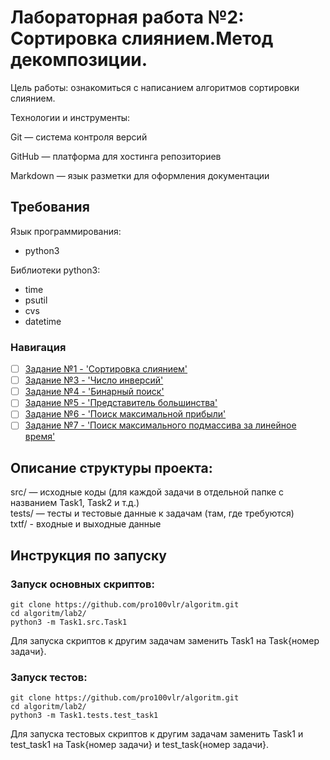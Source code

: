 # Лабораторная работа №2: Сортировка слиянием.Метод декомпозиции. 

Цель работы: ознакомиться с написанием алгоритмов сортировки слиянием.   

Технологии и инструменты:

Git — система контроля версий

GitHub — платформа для хостинга репозиториев

Markdown — язык разметки для оформления документации

## Требования      

Язык программирования:  
- python3  

Библиотеки python3:  

- time  
- psutil  
- cvs
- datetime

### Навигация

- [ ] [Задание №1 - 'Сортировка слиянием'](Task1/src/Task1.py)
- [ ] [Задание №3 - 'Число инверсий'](Task3/src/Task3.py)
- [ ] [Задание №4 - 'Бинарный поиск'](Task4/src/Task4.py)
- [ ] [Задание №5 - 'Представитель большинства'](Task5/src/Task5.py)
- [ ] [Задание №6 - 'Поиск максимальной прибыли'](Task6/src/Task6.py)
- [ ] [Задание №7 - 'Поиск максимального подмассива за линейное время'](Task7/src/Task7.py)

## Описание структуры проекта:

src/ — исходные коды (для каждой задачи в отдельной папке с названием Task1, Task2 и т.д.)   
tests/ — тесты и тестовые данные к задачам (там, где требуются)    
txtf/ - входные и выходные данные

## Инструкция по запуску   

### Запуск основных скриптов:   

`git clone https://github.com/pro100vlr/algoritm.git`   
`cd algoritm/lab2/`  
`python3 -m Task1.src.Task1`   

Для запуска скриптов к другим задачам заменить Task1 на Task{номер задачи}.   

### Запуск тестов:   
   
`git clone https://github.com/pro100vlr/algoritm.git`   
`cd algoritm/lab2/`  
`python3 -m Task1.tests.test_task1`   

Для запуска тестовых скриптов к другим задачам заменить Task1 и test_task1 на Task{номер задачи} и test_task{номер задачи}.
